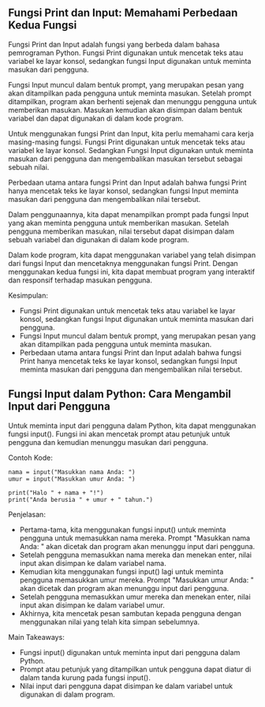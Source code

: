 ## Fungsi Print dan Input: Memahami Perbedaan Kedua Fungsi

Fungsi Print dan Input adalah fungsi yang berbeda dalam bahasa pemrograman Python. Fungsi Print digunakan untuk mencetak teks atau variabel ke layar konsol, sedangkan fungsi Input digunakan untuk meminta masukan dari pengguna. 

Fungsi Input muncul dalam bentuk prompt, yang merupakan pesan yang akan ditampilkan pada pengguna untuk meminta masukan. Setelah prompt ditampilkan, program akan berhenti sejenak dan menunggu pengguna untuk memberikan masukan. Masukan kemudian akan disimpan dalam bentuk variabel dan dapat digunakan di dalam kode program.

Untuk menggunakan fungsi Print dan Input, kita perlu memahami cara kerja masing-masing fungsi. Fungsi Print digunakan untuk mencetak teks atau variabel ke layar konsol. Sedangkan Fungsi Input digunakan untuk meminta masukan dari pengguna dan mengembalikan masukan tersebut sebagai sebuah nilai.

Perbedaan utama antara fungsi Print dan Input adalah bahwa fungsi Print hanya mencetak teks ke layar konsol, sedangkan fungsi Input meminta masukan dari pengguna dan mengembalikan nilai tersebut. 

Dalam penggunaannya, kita dapat menampilkan prompt pada fungsi Input yang akan meminta pengguna untuk memberikan masukan. Setelah pengguna memberikan masukan, nilai tersebut dapat disimpan dalam sebuah variabel dan digunakan di dalam kode program.

Dalam kode program, kita dapat menggunakan variabel yang telah disimpan dari fungsi Input dan mencetaknya menggunakan fungsi Print. Dengan menggunakan kedua fungsi ini, kita dapat membuat program yang interaktif dan responsif terhadap masukan pengguna. 

Kesimpulan:
- Fungsi Print digunakan untuk mencetak teks atau variabel ke layar konsol, sedangkan fungsi Input digunakan untuk meminta masukan dari pengguna.
- Fungsi Input muncul dalam bentuk prompt, yang merupakan pesan yang akan ditampilkan pada pengguna untuk meminta masukan.
- Perbedaan utama antara fungsi Print dan Input adalah bahwa fungsi Print hanya mencetak teks ke layar konsol, sedangkan fungsi Input meminta masukan dari pengguna dan mengembalikan nilai tersebut.

## Fungsi Input dalam Python: Cara Mengambil Input dari Pengguna

Untuk meminta input dari pengguna dalam Python, kita dapat menggunakan fungsi input(). Fungsi ini akan mencetak prompt atau petunjuk untuk pengguna dan kemudian menunggu masukan dari pengguna.

Contoh Kode:

```
nama = input("Masukkan nama Anda: ")
umur = input("Masukkan umur Anda: ")

print("Halo " + nama + "!")
print("Anda berusia " + umur + " tahun.")
```

Penjelasan:

- Pertama-tama, kita menggunakan fungsi input() untuk meminta pengguna untuk memasukkan nama mereka. Prompt "Masukkan nama Anda: " akan dicetak dan program akan menunggu input dari pengguna.
- Setelah pengguna memasukkan nama mereka dan menekan enter, nilai input akan disimpan ke dalam variabel nama.
- Kemudian kita menggunakan fungsi input() lagi untuk meminta pengguna memasukkan umur mereka. Prompt "Masukkan umur Anda: " akan dicetak dan program akan menunggu input dari pengguna.
- Setelah pengguna memasukkan umur mereka dan menekan enter, nilai input akan disimpan ke dalam variabel umur.
- Akhirnya, kita mencetak pesan sambutan kepada pengguna dengan menggunakan nilai yang telah kita simpan sebelumnya.

Main Takeaways:

- Fungsi input() digunakan untuk meminta input dari pengguna dalam Python.
- Prompt atau petunjuk yang ditampilkan untuk pengguna dapat diatur di dalam tanda kurung pada fungsi input().
- Nilai input dari pengguna dapat disimpan ke dalam variabel untuk digunakan di dalam program.